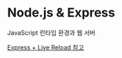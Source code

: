 # Node.js & Express

JavaScript 런타임 환경과 웹 서버

[Express + Live Reload 참고](https://stackblitz.com/edit/node-ba58bh?file=client%2Fpublic%2Findex.html,client%2Fpublic%2Fstyle.css,server%2Findex.js)
